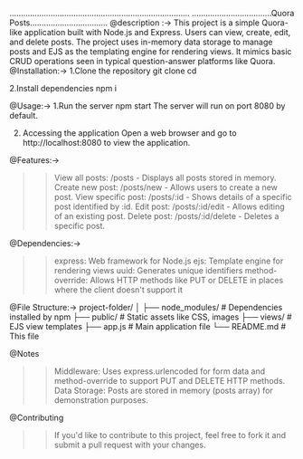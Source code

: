 ...............................................................................
...................................Quora Posts..................................
@description :->
    This project is a simple Quora-like application built with Node.js and Express. Users can view, create, edit, and delete posts. The project uses in-memory data storage to manage posts and EJS as the templating engine for rendering views. It mimics basic CRUD operations seen in typical question-answer platforms like Quora.
@Installation:->
1.Clone the repository
    git clone <repository-url>
    cd <project-folder>

2.Install dependencies
    npm i 

@Usage:->
1.Run the server
    npm start
The server will run on port 8080 by default.

2. Accessing the application Open a web browser and go to http://localhost:8080
   to view the application.

@Features:->
>>  View all posts: /posts - Displays all posts stored in memory.
>>  Create new post: /posts/new - Allows users to create a new post.
>>  View specific post: /posts/:id - Shows details of a specific post identified by :id.
>>  Edit post: /posts/:id/edit - Allows editing of an existing post.
>>  Delete post: /posts/:id/delete - Deletes a specific post.

@Dependencies:->
>>  express: Web framework for Node.js
>>  ejs: Template engine for rendering views
>>  uuid: Generates unique identifiers
>>  method-override: Allows HTTP methods like PUT or DELETE in places where the client doesn't support it

@File Structure:->
project-folder/
│
├── node_modules/          # Dependencies installed by npm
├── public/                # Static assets like CSS, images
├── views/                 # EJS view templates
├── app.js                 # Main application file
└── README.md              # This file

@Notes
>>  Middleware: Uses express.urlencoded for form data and method-override to support PUT and DELETE HTTP methods.
>>  Data Storage: Posts are stored in memory (posts array) for demonstration purposes.

@Contributing
>>  If you'd like to contribute to this project, feel free to fork it and submit a pull request with your changes.
